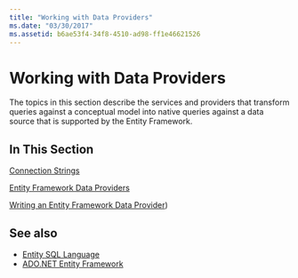```yaml
---
title: "Working with Data Providers"
ms.date: "03/30/2017"
ms.assetid: b6ae53f4-34f8-4510-ad98-ff1e46621526
---
```

# Working with Data Providers

The topics in this section describe the services and providers that transform queries against a conceptual model into native queries against a data source that is supported by the Entity Framework.  
  
## In This Section  

 [Connection Strings](connection-strings.md)  
  
 [Entity Framework Data Providers](data-providers.md)  
  
 [Writing an Entity Framework Data Provider](/previous-versions/dotnet/netframework-4.0/ee789835(v=vs.100)))
  
## See also

- [Entity SQL Language](./language-reference/entity-sql-language.md)
- [ADO.NET Entity Framework](index.md)

